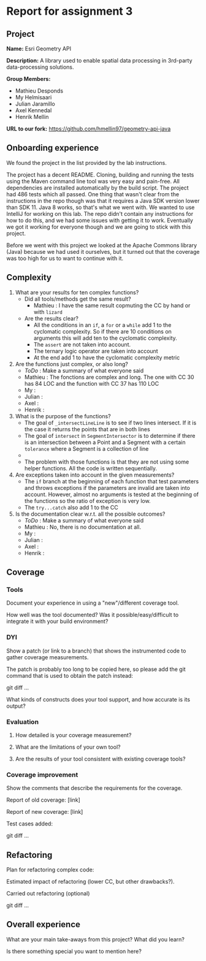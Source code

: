 # Report for assignment 3

## Project
**Name:** Esri Geometry API

**Description:** A library used to enable spatial data processing in 3rd-party data-processing solutions.

**Group Members:**
* Mathieu Desponds
* My Helmisaari
* Julian Jaramillo
* Axel Kennedal
* Henrik Mellin

**URL to our fork:** https://github.com/hmellin97/geometry-api-java

## Onboarding experience
We found the project in the list provided by the lab instructions.

The project has a decent README. Cloning, building and running the tests using the Maven command line tool was very easy and pain-free. All dependencies are installed automatically by the build script.  The project had 486 tests which all passed. One thing that wasn't clear from the instructions in the repo though was that it requires a Java SDK version lower than SDK 11. Java 8 works, so that's what we went with. We wanted to use IntelliJ for working on this lab. The repo didn't contain any instructions for how to do this, and we had some issues with getting it to work. Eventually we got it working for everyone though and we are going to stick with this project.

Before we went with this project we looked at the Apache Commons library (Java) because we had used it ourselves, but it turned out that the coverage was too high for us to want to continue with it.

## Complexity

1. What are your results for ten complex functions?
   * Did all tools/methods get the same result?
       * Mathieu : I have the same result copmuting the CC by hand or with `lizard` 
   * Are the results clear?
       * All the conditions in an `if`, a `for` or a `while` add 1 to the cyclomatic complexity. So if there are 10 conditions on arguments this will add ten to the cyclomatic complexity.
       * The `assert` are not taken into account.
       * The ternary logic operator are taken into account
       * At the end add 1 to have the cyclomatic complexity metric
2. Are the functions just complex, or also long?
    * *ToDo* : Make a summary of what everyone said 
    * Mathieu : The fonctions are complex and long. The one with CC 30 has 84 LOC and the function with CC 37 has 110 LOC
    * My : 
    * Julian : 
    * Axel :
    * Henrik :
3. What is the purpose of the functions?
    * The goal of `_intersectLineLine` is to see if two lines intersect. If it is the case it returns the points that are in both lines
    * The goal of `intersect` in `SegmentIntersector` is to determine if there is an intersection between a Point and a Segment with a certain `tolerance` where a Segment is a collection of line 
    * 
    * The problem with those functions is that they are not using some helper functions. All the code is written sequentially.
4. Are exceptions taken into account in the given measurements?
    * The `if` branch at the beginning of each function that test parameters and throws exceptions if the parameters are invalid are taken into account. However, almost no arguments is tested at the beginning of the functions so the ratio of exception is very low.
    * The `try...catch` also add 1 to the CC
5. Is the documentation clear w.r.t. all the possible outcomes?
    * *ToDo* : Make a summary of what everyone said 
    * Mathieu : No, there is no documentation at all.
    * My : 
    * Julian : 
    * Axel :
    * Henrik :

## Coverage

### Tools

Document your experience in using a "new"/different coverage tool.

How well was the tool documented? Was it possible/easy/difficult to
integrate it with your build environment?

### DYI

Show a patch (or link to a branch) that shows the instrumented code to
gather coverage measurements.

The patch is probably too long to be copied here, so please add
the git command that is used to obtain the patch instead:

git diff ...

What kinds of constructs does your tool support, and how accurate is
its output?

### Evaluation

1. How detailed is your coverage measurement?

2. What are the limitations of your own tool?

3. Are the results of your tool consistent with existing coverage tools?

### Coverage improvement

Show the comments that describe the requirements for the coverage.

Report of old coverage: [link]

Report of new coverage: [link]

Test cases added:

git diff ...

## Refactoring

Plan for refactoring complex code:

Estimated impact of refactoring (lower CC, but other drawbacks?).

Carried out refactoring (optional)

git diff ...

## Overall experience

What are your main take-aways from this project? What did you learn?

Is there something special you want to mention here?
